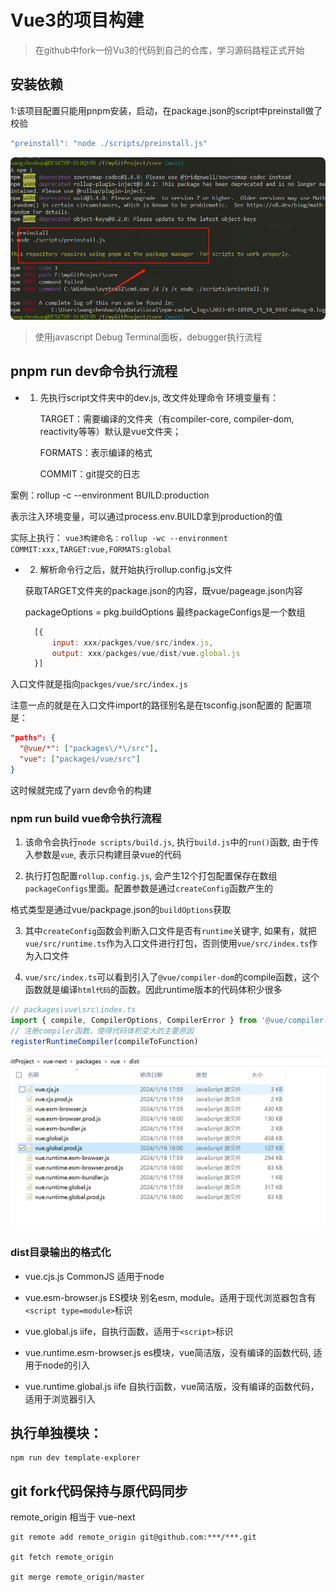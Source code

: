 # Vue3的项目构建

>在github中fork一份Vu3的代码到自己的仓库，学习源码路程正式开始

## 安装依赖

1:该项目配置只能用pnpm安装，启动，在package.json的script中preinstall做了校验
```js
"preinstall": "node ./scripts/preinstall.js"
```
<p>
  <img src="../.vitepress/public/start/build.jpg" alt="vitepress init screenshot" style="border-radius:8px">
</p>

> 使用javascript Debug Terminal面板，debugger执行流程

## pnpm run dev命令执行流程

- 1. 先执行script文件夹中的dev.js, 改文件处理命令
        环境变量有：

        TARGET：需要编译的文件夹（有compiler-core, compiler-dom, reactivity等等）默认是vue文件夹；

        FORMATS：表示编译的格式

        COMMIT：git提交的日志

 案例：rollup -c --environment BUILD:production

 表示注入环境变量，可以通过process.env.BUILD拿到production的值

  实际上执行：
  `vue3构建命名：rollup -wc --environment COMMIT:xxx,TARGET:vue,FORMATS:global`

- 2. 解析命令行之后，就开始执行rollup.config.js文件

  获取TARGET文件夹的package.json的内容，既vue/pageage.json内容

  packageOptions = pkg.buildOptions 最终packageConfigs是一个数组
  ```js
    [{
        input: xxx/packges/vue/src/index.js,
        output: xxx/packges/vue/dist/vue.global.js
    }]
  ```
入口文件就是指向`packges/vue/src/index.js`

注意一点的就是在入口文件import的路径别名是在tsconfig.json配置的
配置项是：

```json
"paths": {
  "@vue/*": ["packages\/*\/src"],
  "vue": ["packages/vue/src"]
}
```
这时候就完成了yarn dev命令的构建

### npm run build vue命令执行流程


1. 该命令会执行`node scripts/build.js`, 执行`build.js`中的`run()`函数, 由于传入参数是`vue`, 表示只构建目录vue的代码

2. 执行打包配置`rollup.config.js`, 会产生12个打包配置保存在数组`packageConfigs`里面。配置参数是通过`createConfig`函数产生的

  格式类型是通过vue/packpage.json的`buildOptions`获取

3. 其中`createConfig`函数会判断入口文件是否有`runtime`关键字, 如果有，就把`vue/src/runtime.ts`作为入口文件进行打包，否则使用`vue/src/index.ts`作为入口文件

4. `vue/src/index.ts`可以看到引入了`@vue/compiler-dom`的compile函数，这个函数就是编译`html代码`的函数。因此runtime版本的代码体积少很多
```js
// packages\vue\src\index.ts
import { compile, CompilerOptions, CompilerError } from '@vue/compiler-dom'
// 注册compiler函数，使得代码体积变大的主要原因
registerRuntimeCompiler(compileToFunction)
```
<p>
  <img src="../.vitepress/public/start/build2.jpg" alt="vitepress init screenshot" style="border-radius:8px">
</p>

### dist目录输出的格式化
- vue.cjs.js
CommonJS 适用于node

- vue.esm-browser.js
ES模块 别名esm, module。适用于现代浏览器包含有`<script type=module>`标识

- vue.global.js
iife，自执行函数，适用于`<script>`标识

- vue.runtime.esm-browser.js
es模块，vue简洁版，没有编译的函数代码, 适用于node的引入

- vue.runtime.global.js
iife 自执行函数，vue简洁版，没有编译的函数代码，适用于浏览器引入
## 执行单独模块： 
```
npm run dev template-explorer
```

## git fork代码保持与原代码同步

remote_origin 相当于 vue-next
```
git remote add remote_origin git@github.com:***/***.git

git fetch remote_origin

git merge remote_origin/master

```